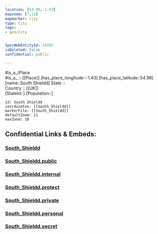 ```yaml
---
location: [54.98,-1.43] 
mapzoom: [7,12] 
mapmarker: city 
type: City
tags:
- geo/City


SpocWebEntityId: 34392
isDeleted: false
confidential: public

---
```

#is_a_/Place  
#is_a_ :: [[Place]] 
[has_place_longitude::-1.43] 
[has_place_latitude::54.98] 
[name::South Shieldd] 
State ::  
Country :: [[UK]]  
[StateId::] 
[Population::] 



```leaflet
id: South Shieldd
coordinates: [[South_Shieldd]] 
markerFile: [[South_Shieldd]] 
defaultZoom: 11 
maxZoom: 18
```


## Confidential Links & Embeds: 

### [South_Shieldd](/_Standards/Earth/Continent/Europe/Europe~North/UK/England/Regions~England/North_East_England/Tyneside~South/cities~SouthTyneside/South_Shieldd.md) 

### [South_Shieldd.public](/_public/Earth/Continent/Europe/Europe~North/UK/England/Regions~England/North_East_England/Tyneside~South/cities~SouthTyneside/South_Shieldd.public.md) 

### [South_Shieldd.internal](/_internal/Earth/Continent/Europe/Europe~North/UK/England/Regions~England/North_East_England/Tyneside~South/cities~SouthTyneside/South_Shieldd.internal.md) 

### [South_Shieldd.protect](/_protect/Earth/Continent/Europe/Europe~North/UK/England/Regions~England/North_East_England/Tyneside~South/cities~SouthTyneside/South_Shieldd.protect.md) 

### [South_Shieldd.private](/_private/Earth/Continent/Europe/Europe~North/UK/England/Regions~England/North_East_England/Tyneside~South/cities~SouthTyneside/South_Shieldd.private.md) 

### [South_Shieldd.personal](/_personal/Earth/Continent/Europe/Europe~North/UK/England/Regions~England/North_East_England/Tyneside~South/cities~SouthTyneside/South_Shieldd.personal.md) 

### [South_Shieldd.secret](/_secret/Earth/Continent/Europe/Europe~North/UK/England/Regions~England/North_East_England/Tyneside~South/cities~SouthTyneside/South_Shieldd.secret.md)

